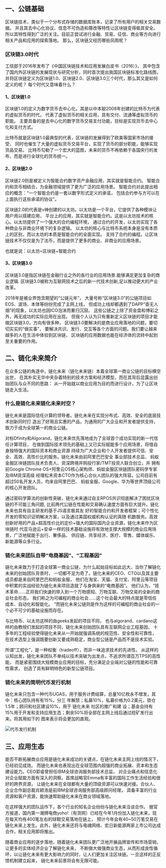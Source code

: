 ## 一、公链基础
区块链技术，类似于一个分布式存储的数据库账本，记录了所有用户的相关交易数据。
并且其去中心化协议、信息不可伪造和篡改等特性让区块链变得极其安全。
所以其特性得到广泛的关注。目前正尝试进行金融、贸易、征信、商业等方向进行相关产品和应用的探索落地。
那么，区块链又经历哪些风雨呢？

### 区块链3.0时代
工信部于2016年发布了《中国区块链技术和应用发展白皮书（2016）》，
其中包含了国内外区块链的发展现状与研究分析，同时首次提出我国区块链标准化路线图，
并将区块链定义为区块链1.0、区块链2.0、区块链3.0三个时代，那么其又是如何定义的呢？
每个时代又意味着什么？

#### 1、区块链1.0
区块链1.0的定义为数字货币去中心化。其是以中本聪2008年创建的比特币为代表的虚拟货币的时代，
代表了虚拟货币的相关应用，具有交付、流通等虚拟货币的职能。
主要具备的是去中心化的数字货币交易支付功能，目标是实现货币去中心化和支付方式。  

比特币就是区块链1.0最典型的代表，区块链的发展得到了欧美等国家市场的接受，
同时也催生了大量的虚拟货币交易平台，实现了货币的部分职能，能够实现货品交易。
比特币勾勒了一个宏大的蓝图，未来的货币不再依赖于各国央行的发布，而是进行全球化的货币统一。

#### 2、区块链2.0
区块链2.0则是被定义为智能合约数字资产金融应用，其实就是智能合约。
智能合约和货币相结合，为金融领域提供了更为广泛的应用场景。
智能合约对此提出相应的概念：“一个智能合约是一套以数字形式定义的承诺，
包括合约参与方可以在上面执行这些承诺的协议”。  

区块链2.0的代表是v神创建的以太坊。以太坊是一个平台，它提供了各种模块让用户用以搭建应用，
平台上的应用，其实就是智能合约。这是以太坊技术的核心。以太坊提供了一个强大的合约编程环境，
通过合约的开发，以太坊实现了各种商业与非商业环境下的复杂逻辑。
以太坊的核心与比特币系统本身是没有本质上的区别，而以太坊的本质是智能合约的全面实现。
支持了合约的编程。让区块链技术不仅仅是为了法币，而是提供了更多的商业、非商业的应用场景。  
  
也就是说：以太坊=区块链+智能合约

#### 3、区块链3.0
区块链3.0是指区块链在金融行业之外的各行业的应用场景.能够满足更加复杂的商业逻辑.
区块链3.0被称为互联网技术之后的新一代技术创新,足以推动更大的产业改革。  

2018年是被业界饱含期望的“公链元年”，
大量号称“区块链3.0”的公链项目如EOS、波场、本体等纷纷完成了主网上线，
但成功上线却都遇到了DAPP“杳无人烟”的现象，以太坊也因ICO泡沫而重归沉寂。
这些公链之上除了资金盘和博彩之外，再无成功的实际应用在出现。
但我个人认为只有重新定义区块链的项目才能做区块链3.0，方向有很多种，
区块链3.0要解决的是商业应用落地的问题，要切切实实的“做实事”，
要解决共识、发行、交互等各个方面的问题。我们要让越来越多的人在生活中体验到区块链，
区块链的应用数据也能在经济体的流转中起到至关重要的作用。

## 二、链化未来简介

在众多公链的角逐中，链化未来（链化未来链）本着全球第一商业公链的目标横空出世，
在其朴实无华中夹杂着特别的技术方案和经济模型，而在其背后显露出创始团队与众不同的思路：
从一开始就以商业应用为目的而进行设计，为了让区块链走入生活。

### 什么是链化未来链化未来时空？

链化未来是国际信任计算的领导者。链化未来在实现分布式、高效、安全的底层技术创新同时打
造出了好用且实惠的产品，为通用的广大企业和开发者提供支持，致力于成为全球第一的商业公链。

对标Dfinity和Algorand，链化未来优先落地成为了全球首个成功实现的新一代信任计算项目，
在做到国际技术领先的基础上又已实际赋能多个应用场景，将借自身独特强大的国际资本和商业资源
持续为广大企业和个人开发者提供可信、安全、高效、高性价比的服务。链化未来由前阿里巴巴安全
事业部技术总监、 蚂蚁金服区块链团队技术负责人、资深跨境并购投行家/TMT投资人联合创立，并
拥有前Google Chrome OS+阿里云OS核心架构师、蚂蚁金服区块链团队密码学专家及IBM资深高级
经理松禾资本CTO作为核心合伙人团队的强大阵容。公司目前有超过50名开发人员，均来自阿里巴巴、
蚂蚁金服、Google、华为等世界顶级公司的核心开发团队。

通过密码学算法的创新性突破，链化未来通过自主RPOS共识彻底解决了困扰区块链的不可能三角问题, 
比前两代公链在性能和交易确认速度方面有巨大提升。链化未来也具有自主研发的基于JS语言极其友
好的智能合约和开发者框架；可个性化开发的零知识证明解决方案，以及通过美国权威机构认证的真随
机数服务。高效创新好用的产品+超高性价比的定价+强大的国际国内企业资源，链化未来作为区块链时
代亚马逊云+安卓一样的技术基础设施将有效地支撑大规模的商业应用场景，广泛地赋能于出行、奢侈品、
供应链、共享经济、医疗、零售、媒体娱乐、新能源等众多行业。

### 链化未来团队自带“电商基因”、“工程基因” 

链化未来致力于打造全球第一商业公链，为什么起始目标如此远大，当你了解链化未来的创始团队背景时，
一切都不足为奇了。链化未来的CEO、CTO以及其主要成员都是来自阿里巴巴和蚂蚁金服，
他们在淘宝、天猫、支付宝、阿里云等项目中积累的实战经验为链化未来项目造就了与身俱来的“电商基因”。
他们认为，“技术革命……正将我们快速的带入到一个万物感知、万物互联、万物交易的全新的商业社会形态，
我们称之为可编程的商业社会……这个社会最大的特点就是零信任成本、自动化和智能化。
”而链化未来公链则是作为这样的可编程的商业社会的一个必不可少的基础设施而存在。  

与比特币、以太坊这样的由geeks发起的项目不同，
也与algorand、cardano这样的由教授们发起的项目不同，链化未来创始团队具有互联网企业工程基因，
十多年的工程经验使得链化未来从一开始就强调系统的规范性、安全性和可靠性，
在技术选型上强调既要创新又要成熟稳定，商业型公链是产品而不是技术实验。  

所谓“工程化”，是一种权衡（tradeoff），而非一味追求技术的先进性。
从这样的认知出发，链化未来团队不单纯以技术突破为出发点，不追求所谓百万TPS的高性能，
而是紧密围绕大规模商业应用的目标，充分满足企业端对公链的性能和可靠性需求，
创造了具有鲜明特色的新型公链项目。

### 链化未来的简明代币发行机制

链化未来只包含一种代币UGAS，用于服务计费结算，总量10亿枚永不增发，其中：核心团队持有有15%，分三
年解禁；私募10%，私募价格为0.2美元，锁仓1.5年；顾问和社区建设10%，用于 链化未来 社区的推广和建
设；基金会持有15%用于开发和支持应用生态；剩余50%将全部在主网上线后通过挖矿发行出来。将其用如下的
图来表示将会更加的直观。

![代币发行机制](https://user-images.githubusercontent.com/44561751/59240436-0797f580-8c37-11e9-9303-a9a58a2d8f31.png)

## 三、应用生态

能否不断拓展商业应用是链化未来成功的关键点，在链化未来主网上线的情况下，已经初见成效。
而链化未来也表现出在全球范围内超强的商业拓展、资本和生态建设能力。CEO郭睿曾担任IBM全球咨询服务部技术总监，
对企业痛点和信息化对企业赋能方面有深入的洞察。首席战略官Emma有丰富的国际工作生活经验和很好的跨界资源，
让链化未来在全球都有大量的顶级资源可以快速对接。合伙人、企业合作副总裁肖颖浩是前IBM全球咨询服务部高级顾问经理，
具备丰富的行业资源和客户资源，能快速帮助链化未来在商业领域落地。  

在这样强大的团队运作下，各个行业的知名企业纷纷与链化未来洽谈合作。
据官方报道，国内第一潮牌电商yoho!（有货网）已经在今年1月份加入链化未来，现在每天均有400笔左右的球鞋交易落地在链上，
预计今年会有40~50万笔交易在链化未来上发生。此外，链化未来还将与电魂网络、宏日新能源两家上市公司达成合作，相关应用即将推出。  

随着商业应用的逐步落地，随着链化未来团队更广泛地开展品牌宣传和市场营销，让更多的实体经济企业了解链化未来，
不断做大做强商业生态，从而形成良性循环，以让链化未来有更大影响力的同时，让人们更加关注区块链。一旦这样的正反馈机制建立起来，
链化未来前景将会有无限可能。

